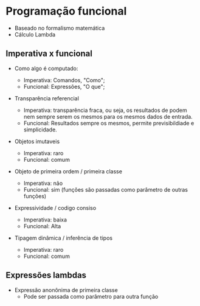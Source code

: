 # Programação funcional
- Baseado no formalismo matemática
- Cálculo Lambda

## Imperativa x funcional
- Como algo é computado:
    - Imperativa: Comandos, "Como";
    - Funcional: Expressões, "O que";

- Transparência referencial
    - Imperativa: transparência fraca, ou seja, os resultados de podem nem sempre serem os mesmos para os mesmos dados de entrada.
    - Funcional: Resultados sempre os mesmos, permite previsibildiade e simplicidade.

- Objetos imutaveis
    - Imperativa: raro
    - Funcional: comum

- Objeto de primeira ordem / primeira classe
    - Imperativa: não
    - Funcional: sim (funções são passadas como parâmetro de outras funções)

- Expressividade / codigo consiso
    - Imperativa: baixa
    - Funcional: Alta

- Tipagem dinâmica / inferência de tipos
    - Imperativa: raro
    - Funcional: comum

## Expressões lambdas
- Expressão anonônima de primeira classe
    - Pode ser passada como parâmetro para outra função
